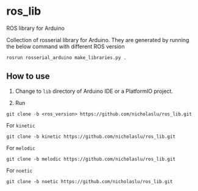# ros_lib
ROS library for Arduino

Collection of rosserial library for Arduino.
They are generated by running the below command with different ROS version
```
rosrun rosserial_arduino make_libraries.py .
```

## How to use
1. Change to `lib` directory of Arduino IDE or a PlatformIO project.

2. Run
```
git clone -b <ros_version> https://github.com/nicholaslu/ros_lib.git
```

For `kinetic`
```
git clone -b kinetic https://github.com/nicholaslu/ros_lib.git
```

For `melodic`
```
git clone -b melodic https://github.com/nicholaslu/ros_lib.git
```

For `noetic`
```
git clone -b noetic https://github.com/nicholaslu/ros_lib.git
```